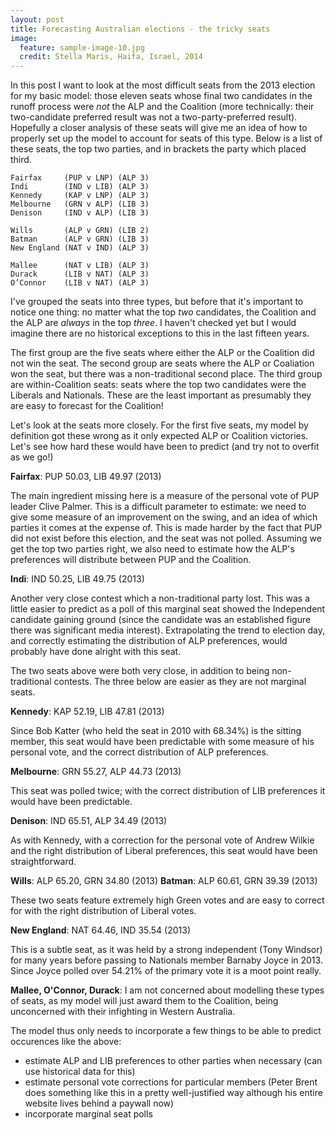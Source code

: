 ```yaml
---
layout: post
title: Forecasting Australian elections - the tricky seats
image:
  feature: sample-image-10.jpg
  credit: Stella Maris, Haifa, Israel, 2014
---
```


In this post I want to look at the most difficult seats from the 2013 election for my basic model: those eleven seats whose final two candidates in the runoff process were *not* the ALP and the Coalition (more technically: their two-candidate preferred result was not a two-party-preferred result). Hopefully a closer analysis of these seats will give me an idea of how to properly set up the model to account for seats of this type. Below is a list of these seats, the top two parties, and in brackets the party which placed third.

    Fairfax     (PUP v LNP) (ALP 3)
    Indi        (IND v LIB) (ALP 3)
    Kennedy     (KAP v LNP) (ALP 3)
    Melbourne   (GRN v ALP) (LIB 3)
    Denison     (IND v ALP) (LIB 3)

    Wills       (ALP v GRN) (LIB 2)
    Batman      (ALP v GRN) (LIB 3)
    New England (NAT v IND) (ALP 3)

    Mallee      (NAT v LIB) (ALP 3)
    Durack      (LIB v NAT) (ALP 3)
    O’Connor    (LIB v NAT) (ALP 3)

I've grouped the seats into three types, but before that it's important to notice one thing: no matter what the top *two* candidates, the Coalition and the ALP are *always* in the top *three*. I haven't checked yet but I would imagine there are no historical exceptions to this in the last fifteen years.

The first group are the five seats where either the ALP or the Coalition did not win the seat. The second group are seats where the ALP or Coaliation won the seat, but there was a non-traditional second place. The third group are within-Coalition seats: seats where the top two candidates were the Liberals and Nationals. These are the least important as presumably they are easy to forecast for the Coalition!

Let's look at the seats more closely. For the first five seats, my model by definition got these wrong as it only expected ALP or Coalition victories. Let's see how hard these would have been to predict (and try not to overfit as we go!)

**Fairfax**: PUP 50.03, LIB 49.97 (2013)

The main ingredient missing here is a measure of the personal vote of PUP leader Clive Palmer. This is a difficult parameter to estimate: we need to give some measure of an improvement on the swing, and an idea of which parties it comes at the expense of. This is made harder by the fact that PUP did not exist before this election, and the seat was not polled. Assuming we get the top two parties right, we also need to estimate how the ALP's preferences will distribute between PUP and the Coalition.

**Indi**: IND 50.25, LIB 49.75 (2013)

Another very close contest which a non-traditional party lost. This was a little easier to predict as a poll of this marginal seat showed the Independent candidate gaining ground (since the candidate was an established figure there was significant media interest). Extrapolating the trend to election day, and correctly estimating the distribution of ALP preferences, would probably have done alright with this seat. 

The two seats above were both very close, in addition to being non-traditional contests. The three below are easier as they are not marginal seats. 

**Kennedy**: KAP 52.19, LIB 47.81 (2013)

Since Bob Katter (who held the seat in 2010 with 68.34%) is the sitting member, this seat would have been predictable with some measure of his personal vote, and the correct distribution of ALP preferences.

**Melbourne**: GRN 55.27, ALP 44.73 (2013)

This seat was polled twice; with the correct distribution of LIB preferences it would have been predictable. 

**Denison**: IND 65.51, ALP 34.49 (2013)

As with Kennedy, with a correction for the personal vote of Andrew Wilkie and the right distribution of Liberal preferences, this seat would have been straightforward. 

**Wills**: ALP 65.20, GRN 34.80 (2013)
**Batman**: ALP 60.61, GRN 39.39 (2013)

These two seats feature extremely high Green votes and are easy to correct for with the right distribution of Liberal votes. 

**New England**: NAT 64.46, IND 35.54 (2013)

This is a subtle seat, as it was held by a strong independent (Tony Windsor) for many years before passing to Nationals member Barnaby Joyce in 2013. Since Joyce polled over 54.21% of the primary vote it is a moot point really.

**Mallee, O'Connor, Durack**: I am not concerned about modelling these types of seats, as my model will just award them to the Coalition, being unconcerned with their infighting in Western Australia. 

The model thus only needs to incorporate a few things to be able to predict occurences like the above:

- estimate ALP and LIB preferences to other parties when necessary (can use historical data for this)
- estimate personal vote corrections for particular members (Peter Brent does something like this in a pretty well-justified way although his entire website lives behind a paywall now)
- incorporate marginal seat polls




